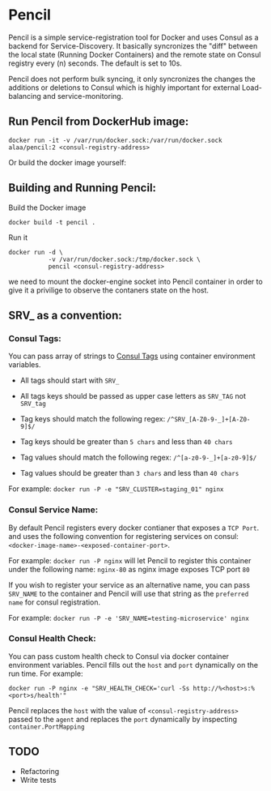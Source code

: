 # Pencil

Pencil is a simple service-registration tool for Docker and uses Consul as a backend for
Service-Discovery. It basically syncronizes the "diff" between the local state (Running Docker Containers)
and the remote state on Consul registry every (n) seconds. The default is set to 10s.

Pencil does not perform bulk syncing, it only syncronizes the changes the additions or deletions
to Consul which is highly important for external Load-balancing and service-monitoring.

## Run Pencil from DockerHub image:
```
docker run -it -v /var/run/docker.sock:/var/run/docker.sock alaa/pencil:2 <consul-registry-address>
```

Or build the docker image yourself:

## Building and Running Pencil:

Build the Docker image
```
docker build -t pencil .
```

Run it
```
docker run -d \
           -v /var/run/docker.sock:/tmp/docker.sock \
           pencil <consul-registry-address>
```

we need to mount the docker-engine socket into Pencil container in order to give it a privilige to
observe the contaners state on the host.

## SRV_ as a convention:

### Consul Tags:
You can pass array of strings to [Consul Tags](https://www.consul.io/docs/agent/http/agent.html#agent_service_register) using container environment variables.

- All tags should start with `SRV_`
- All tags keys should be passed as upper case letters as `SRV_TAG` not `SRV_tag`

- Tag keys should match the following regex: `/^SRV_[A-Z0-9-_]+[A-Z0-9]$/`
- Tag keys should be greater than `5 chars` and less than `40 chars`

- Tag values should match the following regex: `/^[a-z0-9-_]+[a-z0-9]$/`
- Tag values should be greater than `3 chars` and less than `40 chars`

For example:  `docker run -P -e "SRV_CLUSTER=staging_01" nginx`


### Consul Service Name:
By default Pencil registers every docker contianer that exposes a `TCP Port`. and uses the
following convention for registering services on consul: `<docker-image-name>-<exposed-container-port>`.

For example: `docker run -P nginx` will let Pencil to register this container under the following name:
`nginx-80` as nginx image exposes TCP port `80`

If you wish to register your service as an alternative name, you can pass `SRV_NAME` to the container
and Pencil will use that string as the `preferred name` for consul registration.

For example: `docker run -P -e 'SRV_NAME=testing-microservice' nginx`

### Consul Health Check:
You can pass custom health check to Consul via docker container environment variables.
Pencil fills out the `host` and `port` dynamically on the run time. For example:

`docker run -P nginx -e "SRV_HEALTH_CHECK='curl -Ss http://%<host>s:%<port>s/health'"`

Pencil replaces the `host` with the value of `<consul-registry-address>` passed to the `agent`
and replaces the `port` dynamically by inspecting `container.PortMapping`

## TODO
- Refactoring
- Write tests

